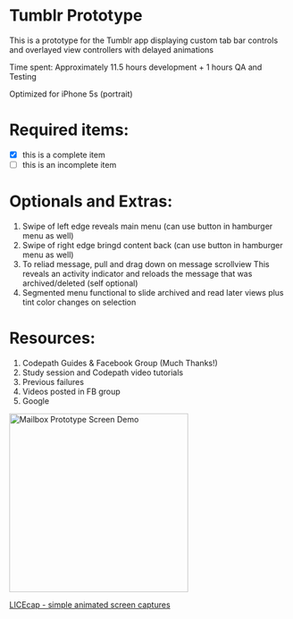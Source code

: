# Tumblr Prototype

This is a prototype for the Tumblr app displaying custom tab bar controls and overlayed view controllers with delayed animations


Time spent: Approximately 11.5 hours development + 1 hours QA and Testing

Optimized for iPhone 5s (portrait)

# Required items:

- [x] this is a complete item
- [ ] this is an incomplete item

# Optionals and Extras:

1. Swipe of left edge reveals main menu (can use button in hamburger menu as well)
2. Swipe of right edge bringd content back (can use button in hamburger menu as well)
3. To reliad message, pull and drag down on message scrollview
This reveals an activity indicator and reloads the message that was archived/deleted (self optional)
4. Segmented menu functional to slide archived and read later views plus tint color changes on selection

# Resources:

1. Codepath Guides & Facebook Group (Much Thanks!)
2. Study session and Codepath video tutorials
3. Previous failures
4. Videos posted in FB group
5. Google

<img src="https://github.com/losifer/codepath-mailbox/blob/master/mailbox.gif" alt="Mailbox Prototype Screen Demo" width="320" />

<a href="http://www.cockos.com/licecap/">LICEcap - simple animated screen captures</a>